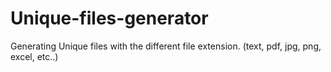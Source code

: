 # Unique-files-generator
Generating Unique files with the different file extension. (text, pdf, jpg, png, excel, etc..)

